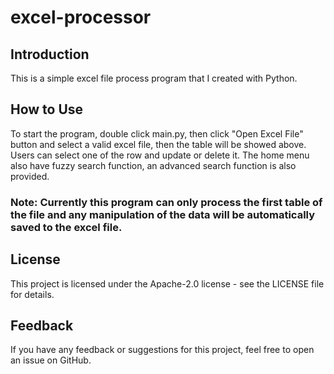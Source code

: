# excel-processor
## Introduction
This is a simple excel file process program that I created with Python. 

## How to Use
To start the program, double click main.py, then click "Open Excel File" button and select a valid excel file, then the table will be showed above. Users can select one of the row and update or delete it. The home menu also have fuzzy search function, an advanced search function is also provided. 

### Note: Currently this program can only process the first table of the file and any manipulation of the data will be automatically saved to the excel file. 

## License
This project is licensed under the Apache-2.0 license - see the LICENSE file for details.

## Feedback
If you have any feedback or suggestions for this project, feel free to open an issue on GitHub.
